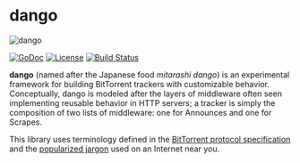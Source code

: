 # dango

![dango](https://i.imgur.com/svvnsus.jpg)

[![GoDoc](https://godoc.org/github.com/jzelinskie/dango?status.svg)](https://godoc.org/github.com/jzelinskie/dango)
[![License](https://img.shields.io/badge/license-BSD-blue.svg)](https://en.wikipedia.org/wiki/BSD_licenses#2-clause_license_.28.22Simplified_BSD_License.22_or_.22FreeBSD_License.22.29)
[![Build Status](https://api.travis-ci.org/jzelinskie/dango.svg?branch=master)](https://travis-ci.org/jzelinskie/dango)

**dango** (named after the Japanese food *mitarashi dango*) is an experimental framework for building BitTorrent trackers with customizable behavior.
Conceptually, dango is modeled after the layers of middleware often seen implementing reusable behavior in HTTP servers; a tracker is simply the composition of two lists of middleware: one for Announces and one for Scrapes.

This library uses terminology defined in the [BitTorrent protocol specification] and the [popularized jargon] used on an Internet near you.

[BitTorrent protocol specification]: http://www.bittorrent.org/beps/bep_0003.html
[popularized jargon]: https://en.wikipedia.org/wiki/Glossary_of_BitTorrent_terms

